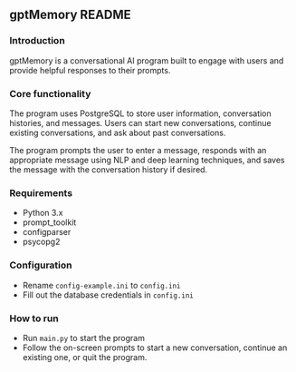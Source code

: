 ## gptMemory README

### Introduction
gptMemory is a conversational AI program built to engage with users and provide helpful responses to their prompts.

### Core functionality

The program uses PostgreSQL to store user information, conversation histories, and messages. Users can start new conversations, continue existing conversations, and ask about past conversations.

The program prompts the user to enter a message, responds with an appropriate message using NLP and deep learning techniques, and saves the message with the conversation history if desired.

### Requirements
 - Python 3.x
 - prompt_toolkit
 - configparser
 - psycopg2

### Configuration
- Rename ```config-example.ini``` to ```config.ini```
- Fill out the database credentials in ```config.ini```

### How to run
- Run ```main.py``` to start the program
- Follow the on-screen prompts to start a new conversation, continue an existing one, or quit the program.